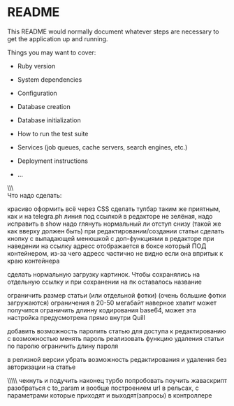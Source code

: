 # README

This README would normally document whatever steps are necessary to get the
application up and running.

Things you may want to cover:

* Ruby version

* System dependencies

* Configuration

* Database creation

* Database initialization

* How to run the test suite

* Services (job queues, cache servers, search engines, etc.)

* Deployment instructions

* ...

\\\\\\\
Что надо сделать:

красиво оформить всё через CSS
  сделать тулбар таким же приятным, как и на telegra.ph
  линия под ссылкой в редакторе не зелёная, надо исправить
  в show надо глянуть нормальный ли отступ снизу (такой же как вверху должен быть)
  при редактировании/создании статьи сделать кнопку с выпадающей менюшкой с доп-функциями
  в редакторе при наведении на ссылку адресс отображается в боксе который ПОД контейнером, из-за чего адресс частично не видно если она впритык к краю контейнера

сделать нормальную загрузку картинок. Чтобы сохранялись на отдельную ссылку и при сохранении на пк оставалось название

ограничить размер статьи (или отдельной фотки) (очень большие фотки загружаются)
  ограничения в 20-50 мегабайт наверное хватит
  может получится ограничить длинну кодирования base64, может эта настройка предусмотрена прямо внутри Quill

добавить возможность паролить статью для доступа к редактированию
  с возможностью менять пароль
  реализовать функцию удаления статьи по паролю
  ограничить длину пароля

в релизной версии убрать возможность редактирования и удаления без авторизации на статье

\\\\\\\\\\
чекнуть и подучить наконец турбо
попробовать поучить жаваскрипт
разобраться с to_param и вообще построением url в рельсах, с параметрами которые приходят и выходят(запросы) в контроллере

